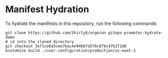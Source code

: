 # Manifest Hydration

To hydrate the manifests in this repository, run the following commands:

```shell
git clone https://github.com/Shirly8/argocon-gitops-promoter-hydrate-demo
# cd into the cloned directory
git checkout 3ef1ce6a5cee7bac4e94bbfa576c879c47b371d6
kustomize build ./user-configuration/production/us-east-2
```
